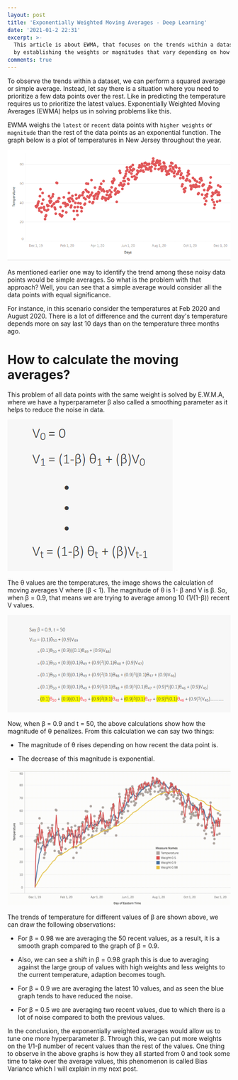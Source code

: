 ```yaml
---
layout: post
title: 'Exponentially Weighted Moving Averages - Deep Learning'
date: '2021-01-2 22:31'
excerpt: >-
  This article is about EWMA, that focuses on the trends within a dataset 
  by establishing the weights or magnitudes that vary depending on how recent the values are
comments: true
---
```


To observe the trends within a dataset, we can perform a squared average or simple average. Instead, let say there is a situation where you need to prioritize a few data points over the rest. Like in predicting the temperature requires us to prioritize the latest values. Exponentially Weighted Moving Averages (EWMA) helps us in solving problems like this.

EWMA weighs the `latest` or `recent` data points with `higher weights` or `magnitude` than the rest of the data points as an exponential function. The graph below is a plot of temperatures in New Jersey throughout the year.

![Temperature Variations in NJ](/img/TemperatureGrpah.png)

As mentioned earlier one way to identify the trend among these noisy data points would be simple averages. So what is the problem with that approach? Well, you can see that a simple average would consider all the data points with equal significance.

For instance, in this scenario consider the temperatures at Feb 2020 and August 2020. There is a lot of difference and the current day's temperature depends more on say last 10 days than on the temperature three months ago.

# How to calculate the moving averages?

This problem of all data points with the same weight is solved by E.W.M.A, where we have a hyperparameter β also called a smoothing parameter as it helps to reduce the noise in data.

![Moving](/img/MovingAvg.png)

The θ values are the temperatures, the image shows the calculation of moving averages V where (β < 1). The magnitude of θ is 1- β and V is β. So, when β = 0.9, that means we are trying to average among 10 (1/(1-β)) recent V values.

![Calculations](/img/StepByStep.png)

Now, when β = 0.9 and t = 50, the above calculations show how the magnitude of θ penalizes. From this calculation we can say two things:

  * The magnitude of θ rises depending on how recent the data point is.
  
  * The decrease of this magnitude is exponential.

![gifImg](/img/Mving-Avgs.gif)

The trends of temperature for different values of β are shown above, we can draw the following observations:

  * For β = 0.98 we are averaging the 50 recent values, as a result, it is a smooth graph compared to the graph of β = 0.9.

  * Also, we can see a shift in β = 0.98 graph this is due to averaging against the large group of values with high weights and less weights to the current temperature, adaption becomes tough.

  * For β = 0.9 we are averaging the latest 10 values, and as seen the blue graph tends to have reduced the noise.

  * For β = 0.5 we are averaging two recent values, due to which there is a lot of noise compared to both the previous values.

In the conclusion, the exponentially weighted averages would allow us to tune one more hyperparameter β. Through this, we can put more weights on the 1/1-β number of recent values than the rest of the values. One thing to observe in the above graphs is how they all started from 0 and took some time to take over the average values, this phenomenon is called Bias Variance which I will explain in my next post.
